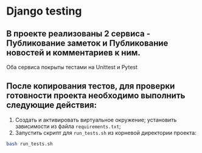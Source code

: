# Django testing  
## В проекте реализованы 2 сервиса - Публикование заметок и Публикование новостей и комментариев к ним.

Оба сервиса покрыты тестами на Unittest и Pytest

## После копирования тестов, для проверки готовности проекта необходимо выполнить следующие действия:
1. Создать и активировать виртуальное окружение; установить зависимости из файла `requirements.txt`;
2. Запустить скрипт для `run_tests.sh` из корневой директории проекта:
```sh
bash run_tests.sh
```
